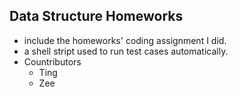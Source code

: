 ## Data Structure Homeworks
* include the homeworks' coding assignment I did.
* a shell stript used to run test cases automatically.
* Countributors
  * Ting
  * Zee
